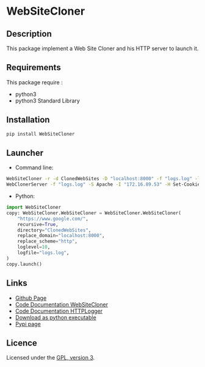 # WebSiteCloner

## Description
This package implement a Web Site Cloner and his HTTP server to launch it.

## Requirements
This package require :
 - python3
 - python3 Standard Library

## Installation
```bash
pip install WebSiteCloner
```

## Launcher

 - Command line:
 ```bash
 WebSiteCloner -r -d ClonedWebSites -D "localhost:8000" -f "logs.log" -l DEBUG -S http "https://www.google.com/"
 WebClonerServer -f "logs.log" -S Apache -I "172.16.89.53" -H Set-Cookie:1278=1278,Set-Cookie:a=a,Test:haha -P 8000 "www.google.com"
 ```

 - Python:
 ```python
 import WebSiteCloner
 copy: WebSiteCloner.WebSiteCloner = WebSiteCloner.WebSiteCloner(
     "https://www.google.com/",
     recursive=True,
     directory="ClonedWebSites",
     replace_domain="localhost:8000",
     replace_scheme="http",
     loglevel=10,
     logfile="logs.log",
 )
 copy.launch()
 ```

## Links
 - [Github Page](https://github.com/mauricelambert/WebSiteCloner)
 - [Code Documentation WebSiteCloner](https://mauricelambert.github.io/info/python/security/WebSiteCloner/WebSiteCloner.html)
 - [Code Documentation HTTPLogger](https://mauricelambert.github.io/info/python/security/WebSiteCloner/HTTPLogger.html)
 - [Download as python executable](https://mauricelambert.github.io/info/python/security/WebSiteCloner.pyz)
 - [Pypi page](https://pypi.org/project/WebSiteCloner/)

## Licence
Licensed under the [GPL, version 3](https://www.gnu.org/licenses/).